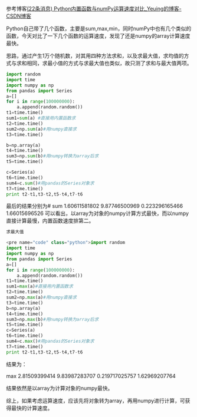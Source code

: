 参考博客[(22条消息) Python内置函数与numPy运算速度对比_Yeuing的博客-CSDN博客](https://blog.csdn.net/Yeuing/article/details/38018183)

Python自己带了几个函数，主要是sum,max,min，同时numPy中也有几个类似的函数，今天对比了一下几个函数的运算速度，发现了还是numpy的array计算速度最快。

思路，通过产生1万个随机数，对其用四种方法求和，以及求最大值，求均值的方式与求和相同，求最小值的方式与求最大值也类似，故只测了求和与最大值两项。

```python
import random
import time
import numpy as np
from pandas import Series
a=[]
for i in range(100000000):
    a.append(random.random())
t1=time.time()
sum1=sum(a) #直接用内置函数求
t2=time.time()
sum2=np.sum(a)#用numpy直接求
t3=time.time()

b=np.array(a)
t4=time.time()
sum3=np.sum(b)#用numpy转换为array后求
t5=time.time()

c=Series(a)
t6=time.time()
sum4=c.sum()#用pandas的Series对象求
t7=time.time()
print t2-t1,t3-t2,t5-t4,t7-t6
```
最后的结果分别为# sum 1.60611581802       9.87746500969    0.223296165466   1.66015696526
可以看出，以array为对象的numpy计算方式最快，而以numpy直接计算最慢，内置函数速度排第二。

```python
求最大值

<pre name="code" class="python">import random
import time
import numpy as np
from pandas import Series
a=[]
for i in range(100000000):
    a.append(random.random())
t1=time.time()
sum1=max(a)#直接用内置函数求
t2=time.time()
sum2=np.max(a)#用numpy直接求
t3=time.time()
b=np.array(a)
t4=time.time()
sum3=np.max(b)#用numpy转换为array后求
t5=time.time()
c=Series(a)
t6=time.time()
sum4=c.max()#用pandas的Series对象求
t7=time.time()
print t2-t1,t3-t2,t5-t4,t7-t6
```

结果为：

max 2.81509399414    9.83987283707   0.219717025757    1.62969207764

结果依然是以array为计算对象的numpy最快。

综上，如果考虑运算速度，应该先将对象转为array，再用numpy进行计算，可获得最快的计算速度。